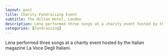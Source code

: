 ```yaml
---
layout: post
title: Charity Fundraising Event
subtitle: The Hilton Hotel, London
description: Lena performed three songs at a charity event hosted by the Italian magazine La Voce Degli Italiani.
categories: [Fundraising]
---
```


Lena performed three songs at a charity event hosted by the Italian magazine La Voce Degli Italiani.

